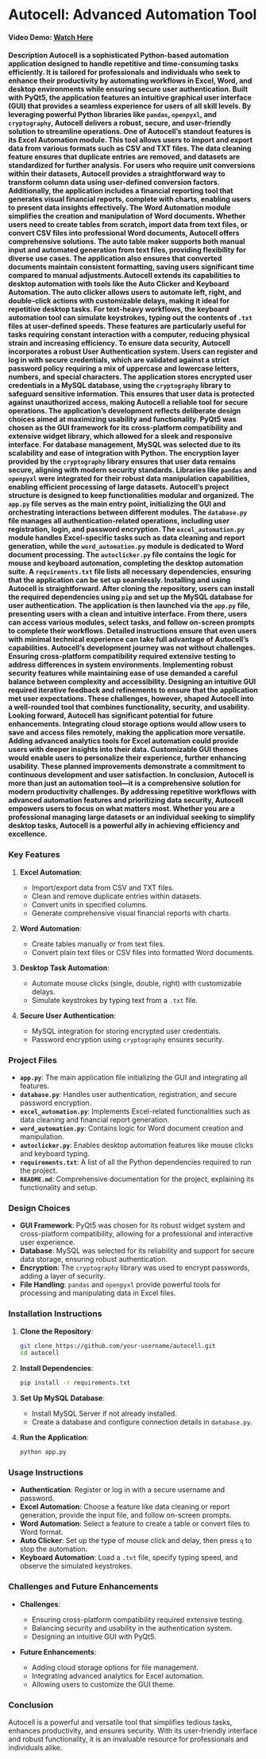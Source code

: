 # Autocell: Advanced Automation Tool

#### Video Demo: [Watch Here](<URL HERE>)

#### Description **Autocell** is a sophisticated Python-based automation application designed to handle repetitive and time-consuming tasks efficiently. It is tailored for professionals and individuals who seek to enhance their productivity by automating workflows in Excel, Word, and desktop environments while ensuring secure user authentication. Built with PyQt5, the application features an intuitive graphical user interface (GUI) that provides a seamless experience for users of all skill levels. By leveraging powerful Python libraries like `pandas`, `openpyxl`, and `cryptography`, Autocell delivers a robust, secure, and user-friendly solution to streamline operations. One of Autocell’s standout features is its **Excel Automation** module. This tool allows users to import and export data from various formats such as CSV and TXT files. The data cleaning feature ensures that duplicate entries are removed, and datasets are standardized for further analysis. For users who require unit conversions within their datasets, Autocell provides a straightforward way to transform column data using user-defined conversion factors. Additionally, the application includes a financial reporting tool that generates visual financial reports, complete with charts, enabling users to present data insights effectively. The **Word Automation** module simplifies the creation and manipulation of Word documents. Whether users need to create tables from scratch, import data from text files, or convert CSV files into professional Word documents, Autocell offers comprehensive solutions. The auto table maker supports both manual input and automated generation from text files, providing flexibility for diverse use cases. The application also ensures that converted documents maintain consistent formatting, saving users significant time compared to manual adjustments.Autocell extends its capabilities to desktop automation with tools like the **Auto Clicker** and **Keyboard Automation**. The auto clicker allows users to automate left, right, and double-click actions with customizable delays, making it ideal for repetitive desktop tasks. For text-heavy workflows, the keyboard automation tool can simulate keystrokes, typing out the contents of `.txt` files at user-defined speeds. These features are particularly useful for tasks requiring constant interaction with a computer, reducing physical strain and increasing efficiency. To ensure data security, Autocell incorporates a robust **User Authentication** system. Users can register and log in with secure credentials, which are validated against a strict password policy requiring a mix of uppercase and lowercase letters, numbers, and special characters. The application stores encrypted user credentials in a MySQL database, using the `cryptography` library to safeguard sensitive information. This ensures that user data is protected against unauthorized access, making Autocell a reliable tool for secure operations. The application’s development reflects deliberate design choices aimed at maximizing usability and functionality. PyQt5 was chosen as the GUI framework for its cross-platform compatibility and extensive widget library, which allowed for a sleek and responsive interface. For database management, MySQL was selected due to its scalability and ease of integration with Python. The encryption layer provided by the `cryptography` library ensures that user data remains secure, aligning with modern security standards. Libraries like `pandas` and `openpyxl` were integrated for their robust data manipulation capabilities, enabling efficient processing of large datasets. Autocell’s project structure is designed to keep functionalities modular and organized. The `app.py` file serves as the main entry point, initializing the GUI and orchestrating interactions between different modules. The `database.py` file manages all authentication-related operations, including user registration, login, and password encryption. The `excel_automation.py` module handles Excel-specific tasks such as data cleaning and report generation, while the `word_automation.py` module is dedicated to Word document processing. The `autoclicker.py` file contains the logic for mouse and keyboard automation, completing the desktop automation suite. A `requirements.txt` file lists all necessary dependencies, ensuring that the application can be set up seamlessly. Installing and using Autocell is straightforward. After cloning the repository, users can install the required dependencies using `pip` and set up the MySQL database for user authentication. The application is then launched via the `app.py` file, presenting users with a clean and intuitive interface. From there, users can access various modules, select tasks, and follow on-screen prompts to complete their workflows. Detailed instructions ensure that even users with minimal technical experience can take full advantage of Autocell’s capabilities. Autocell’s development journey was not without challenges. Ensuring cross-platform compatibility required extensive testing to address differences in system environments. Implementing robust security features while maintaining ease of use demanded a careful balance between complexity and accessibility. Designing an intuitive GUI required iterative feedback and refinements to ensure that the application met user expectations. These challenges, however, shaped Autocell into a well-rounded tool that combines functionality, security, and usability. Looking forward, Autocell has significant potential for future enhancements. Integrating cloud storage options would allow users to save and access files remotely, making the application more versatile. Adding advanced analytics tools for Excel automation could provide users with deeper insights into their data. Customizable GUI themes would enable users to personalize their experience, further enhancing usability. These planned improvements demonstrate a commitment to continuous development and user satisfaction. In conclusion, **Autocell** is more than just an automation tool—it is a comprehensive solution for modern productivity challenges. By addressing repetitive workflows with advanced automation features and prioritizing data security, Autocell empowers users to focus on what matters most. Whether you are a professional managing large datasets or an individual seeking to simplify desktop tasks, Autocell is a powerful ally in achieving efficiency and excellence.

### Key Features

1. **Excel Automation**:
   - Import/export data from CSV and TXT files.
   - Clean and remove duplicate entries within datasets.
   - Convert units in specified columns.
   - Generate comprehensive visual financial reports with charts.

2. **Word Automation**:
   - Create tables manually or from text files.
   - Convert plain text files or CSV files into formatted Word documents.

3. **Desktop Task Automation**:
   - Automate mouse clicks (single, double, right) with customizable delays.
   - Simulate keystrokes by typing text from a `.txt` file.

4. **Secure User Authentication**:
   - MySQL integration for storing encrypted user credentials.
   - Password encryption using `cryptography` ensures security.

### Project Files

- **`app.py`**: The main application file initializing the GUI and integrating all features.
- **`database.py`**: Handles user authentication, registration, and secure password encryption.
- **`excel_automation.py`**: Implements Excel-related functionalities such as data cleaning and financial report generation.
- **`word_automation.py`**: Contains logic for Word document creation and manipulation.
- **`autoclicker.py`**: Enables desktop automation features like mouse clicks and keyboard typing.
- **`requirements.txt`**: A list of all the Python dependencies required to run the project.
- **`README.md`**: Comprehensive documentation for the project, explaining its functionality and setup.

### Design Choices

- **GUI Framework**: PyQt5 was chosen for its robust widget system and cross-platform compatibility, allowing for a professional and interactive user experience.
- **Database**: MySQL was selected for its reliability and support for secure data storage, ensuring robust authentication.
- **Encryption**: The `cryptography` library was used to encrypt passwords, adding a layer of security.
- **File Handling**: `pandas` and `openpyxl` provide powerful tools for processing and manipulating data in Excel files.

### Installation Instructions

1. **Clone the Repository**:
   ```bash
   git clone https://github.com/your-username/autocell.git
   cd autocell
   ```

2. **Install Dependencies**:
   ```bash
   pip install -r requirements.txt
   ```

3. **Set Up MySQL Database**:
   - Install MySQL Server if not already installed.
   - Create a database and configure connection details in `database.py`.

4. **Run the Application**:
   ```bash
   python app.py
   ```

### Usage Instructions

- **Authentication**: Register or log in with a secure username and password.
- **Excel Automation**: Choose a feature like data cleaning or report generation, provide the input file, and follow on-screen prompts.
- **Word Automation**: Select a feature to create a table or convert files to Word format.
- **Auto Clicker**: Set up the type of mouse click and delay, then press `q` to stop the automation.
- **Keyboard Automation**: Load a `.txt` file, specify typing speed, and observe the simulated keystrokes.

### Challenges and Future Enhancements

- **Challenges**:
  - Ensuring cross-platform compatibility required extensive testing.
  - Balancing security and usability in the authentication system.
  - Designing an intuitive GUI with PyQt5.

- **Future Enhancements**:
  - Adding cloud storage options for file management.
  - Integrating advanced analytics for Excel automation.
  - Allowing users to customize the GUI theme.

### Conclusion

Autocell is a powerful and versatile tool that simplifies tedious tasks, enhances productivity, and ensures security. With its user-friendly interface and robust functionality, it is an invaluable resource for professionals and individuals alike.

